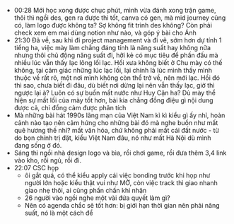 - 00:28 Mới học xong được chục phút, mình vừa đánh xong trận game, thôi thì ngồi des, gen ra được thì tốt, canva có gen, mà mid journey cũng có, làm logo được không ta? Sợ không fit trình des không? Còn phải check xem em mai dùng notion như nào, và góp ý bài cho Ánh
- 21:30 Đã về, sau khi đi project management và đi vẽ, sớm hơn dự tính 1 tiếng ha, việc mày làm chẳng đáng tính là năng suất hay không nữa nhưng thôi chủ động năng suất đi, hỡi kẻ có mục tiêu để phấn đấu mà nhiều lúc vẫn thấy lạc lõng lối lạc. Hồi xưa không biết ở Chu mày có thế không, tại cảm giác những lúc lạc lối, lại chính là lúc mình thấy mình thuộc về rất rõ, một nơi mình không còn thể trở về, nên mới lạc. Hồi đó thì sao, chưa biết đi đâu, dù biết nơi dừng lại nên vẫn thấy lạc, giờ thì ngược lại à? Luôn có sự buồn mất nước như Huy Cận ha? Dù mày thể hiện sự mất lối của mày tốt hơn, bài kia chẳng đồng điệu gì nội dung được cả, chỉ đồng cảm được phân tích
- Mà những bài hát 1990s lãng mạn của Việt Nam kì kì kiểu gì ấy nhỉ, hoàn cảnh nào tạo nên cảm hứng cho những bài đó mà nghe buồn như mất quê hương thế nhỉ? mất văn hóa, chứ không phải mất cái đất nước - từ do bọn chính trị đặt, kiểu Việt Nam đâu, nó như mất Hà Nội dù mình đang sống ở đó.
- Sáng thì ngồi nhà design logo và bìa, rồi chơi game, rồi đưa thêm 3,4 link vào kho, rồi ngủ, rồi đi.
- 22:07 CSC họp
	- ôi gắt quá, có thể kiểu apply cái việc bonding trước khi họp như người lớn hoặc kiểu thật vui như MỞ, còn việc track thì giao nhanh giao nhẹ thôi, ai cũng phấn chấn khi nhận
	- 26 người vào ngồi nghe một vài đứa quyết làm gì?
	- Nên có agenda chắc sẽ tốt hơn: bị giới hạn thời gian nên phải năng suất, nó là một cách để